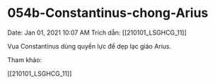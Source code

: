 # 054b-Constantinus-chong-Arius

Date: Jan 01, 2021 10:07 AM
Trích dẫn: [[210101_LSGHCG_11]]

Vua Constantinus dùng quyền lực để dẹp lạc giáo Arius.

Tham khảo:

[[210101_LSGHCG_11]]